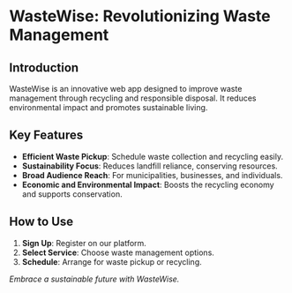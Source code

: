# WasteWise: Revolutionizing Waste Management

## Introduction
WasteWise is an innovative web app designed to improve waste management through recycling and responsible disposal. It reduces environmental impact and promotes sustainable living.

## Key Features
- **Efficient Waste Pickup**: Schedule waste collection and recycling easily.
- **Sustainability Focus**: Reduces landfill reliance, conserving resources.
- **Broad Audience Reach**: For municipalities, businesses, and individuals.
- **Economic and Environmental Impact**: Boosts the recycling economy and supports conservation.

## How to Use
1. **Sign Up**: Register on our platform.
2. **Select Service**: Choose waste management options.
3. **Schedule**: Arrange for waste pickup or recycling.

_Embrace a sustainable future with WasteWise._
